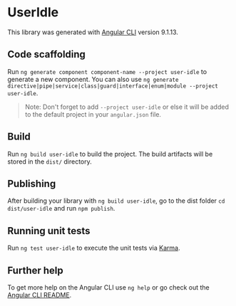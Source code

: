 # UserIdle

This library was generated with [Angular CLI](https://github.com/angular/angular-cli) version 9.1.13.

## Code scaffolding

Run `ng generate component component-name --project user-idle` to generate a new component. You can also use `ng generate directive|pipe|service|class|guard|interface|enum|module --project user-idle`.
> Note: Don't forget to add `--project user-idle` or else it will be added to the default project in your `angular.json` file. 

## Build

Run `ng build user-idle` to build the project. The build artifacts will be stored in the `dist/` directory.

## Publishing

After building your library with `ng build user-idle`, go to the dist folder `cd dist/user-idle` and run `npm publish`.

## Running unit tests

Run `ng test user-idle` to execute the unit tests via [Karma](https://karma-runner.github.io).

## Further help

To get more help on the Angular CLI use `ng help` or go check out the [Angular CLI README](https://github.com/angular/angular-cli/blob/master/README.md).
